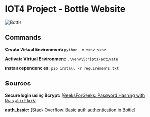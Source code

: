 # IOT4 Project - Bottle Website

![Bottle](https://bottlepy.org/docs/dev/_static/logo_nav.png)

## Commands

**Create Virtual Environment:**
`python -m venv venv`

**Activate Virtual Environment:**
`.\venv\Scripts\activate`

**Install dependencies:**
`pip install -r requirements.txt`

## Sources

**Secure login using Bcrypt:**
[[GeeksForGeeks: Password Hashing with Bcrypt in Flask]](https://www.geeksforgeeks.org/password-hashing-with-bcrypt-in-flask/)


**auth_basic:**
[[Stack Overflow: Basic auth authentication in Bottle]](https://stackoverflow.com/questions/52461587/basic-auth-authentication-in-bottle)
